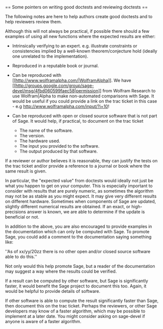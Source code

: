 == Some pointers on writing good doctests and reviewing doctests ==

The following notes are here to help authors create good doctests and to help reviewers review them. 

Although this will not always be practical, if possible there should a few examples of using all new functions where the expected results are either:

 * Intrinsically verifying to an expert. e.g. illustrate constraints or consistencies implied by a well-known theorem/conjecture hold (ideally one unrelated to the implementation). 
 * Reproduced in a reputable book or journal.

 * Can be reproduced with [[http://www.wolframalpha.com/|WolframAlpha]]. We have [[http://groups.google.com/group/sage-devel/msg/4fbd060599faec58|permission]] from Wolfram Research to use Wolfram|Alpha to make non-automated comparisons with Sage. It would be useful if you could provide a link on the trac ticket in this case - e.g http://www.wolframalpha.com/input/?i=10! 

 * Can be reproduced with open or closed source software that is not part of Sage. It would help, if practical, to document on the trac ticket 
   * The name of the software.
   * The version.
   * The hardware used.
   * The input you provided to the software. 
   * The output produced by that software. 

If a reviewer or author believes it is reasonable, they can justify the tests on the trac ticket and/or provide a reference to a journal or book where the same result is given.

In particular, the "expected value" from doctests would ideally not just be what you happen to get on your computer. This is especially important to consider with results that are purely numeric, as sometimes the algorithm may not be as stable as you might expect. It may give very different results on different hardware. Sometimes when components of Sage are updated, slightly different numerical results are obtained. If an exact, or high-precisions answer is known, we are able to determine if the update is beneficial or not. 

In addition to the above, you are also encouraged to provide examples in the documentation which can only be computed with Sage. To promote Sage, you could add a comment to the documentation saying something like: 

''As of xx/yy/20zz there is no other open and/or closed source software able to do this.'' 

Not only would this help promote Sage, but a reader of the documentation may suggest a way where the results could be verified.

If a result can be computed by other software, but Sage is significantly faster, it would benefit the Sage project to document this too. Again, it would be helpful to provide details of software. 

If other software is able to compute the result significantly faster than Sage, then document this on the trac ticket. Perhaps the reviewers, or other Sage developers may know of a faster algorithm, which may be possible to implement at a later date. You might consider asking on sage-devel if anyone is aware of a faster algorithm. 
